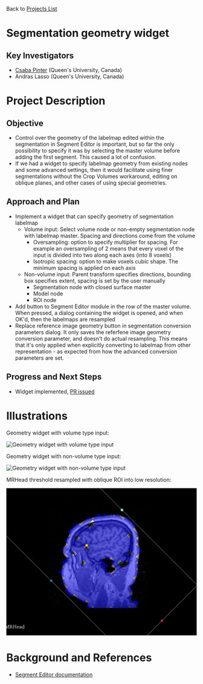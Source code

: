 Back to [Projects List](../../README.md#ProjectsList)

# Segmentation geometry widget

## Key Investigators

- [Csaba Pinter](http://perk.cs.queensu.ca/users/pinter) (Queen's University, Canada)
- Andras Lasso (Queen's University, Canada)

# Project Description

## Objective

* Control over the geometry of the labelmap edited within the segmentation in Segment Editor is important, but so far the only possibility to specify it was by selecting the master volume before adding the first segment. This caused a lot of confusion.
* If we had a widget to specify labelmap geometry from existing nodes and some advanced settings, then it would facilitate using finer segmentations without the Crop Volumes workaround, editing on oblique planes, and other cases of using special geometries. 

## Approach and Plan

* Implement a widget that can specify geometry of segmentation labelmap
  * Volume input: Select volume node or non-empty segmentation node with labelmap master. Spacing and directions come from the volume
    * Oversampling: option to specify multiplier for spacing. For example an oversampling of 2 means that every voxel of the input is divided into two along each axes (into 8 voxels)
    * Isotropic spacing: option to make voxels cubic shape. The minimum spacing is applied on each axis
  * Non-volume input: Parent transform specifies directions, bounding box specifies extent, spacing is set by the user manually
    * Segmentation node with closed surface master
    * Model node
    * ROI node
* Add button to Segment Editor module in the row of the master volume. When pressed, a dialog containing the widget is opened, and when OK'd, then the labelmaps are resampled
* Replace reference image geometry button in segmentation conversion parameters dialog. It only saves the referfene image geometry conversion parameter, and doesn't do actual resampling. This means that it's only applied when explicitly converting to labelmap from other representation - as expected from how the advanced conversion parameters are set. 

## Progress and Next Steps

<!--Describe progress and next steps in a few bullet points as you are making progress.-->

* Widget implemented, [PR issued](https://github.com/Slicer/Slicer/pull/975)

# Illustrations
Geometry widget with volume type input:

![Geometry widget with volume type input](https://user-images.githubusercontent.com/1325980/41688333-adf31e64-74b9-11e8-80ea-f97dff996393.png)

Geometry widget with non-volume type input:

![Geometry widget with non-volume type input](https://user-images.githubusercontent.com/1325980/41688352-c1e9b7ac-74b9-11e8-89cc-5b1c16f84bdc.png)

MRHead threshold resampled with oblique ROI into low resolution:

![MRHead threshold resampled with oblique ROI into low resolution](20180629_SegGeomWid_MRHeadObliqueROI.PNG)

<!--Add pictures and links to videos that demonstrate what has been accomplished.-->

# Background and References

<!--Use this space for information that may help people better understand your project, like links to papers, source code, or data.-->

- [Segment Editor documentation](http://slicer.readthedocs.io/en/latest/user_guide/module_segmenteditor.html)
<!--
- [Segmentation training material on Slicer wiki](https://www.slicer.org/wiki/Documentation/Nightly/Training#Slicer4_Image_Segmentation)
- [Slicer Segmentation Recipes](https://github.com/lassoan/SlicerSegmentationRecipes)
-->
